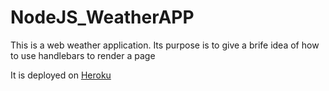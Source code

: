 # NodeJS_WeatherAPP

This is a web weather application. Its purpose is to give a brife idea of how to use handlebars to render a page

It is deployed on [Heroku](https://michael-weather-application.herokuapp.com/)
